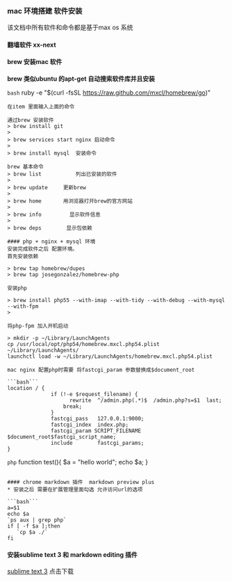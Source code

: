 ### mac 环境搭建  软件安装
该文档中所有软件和命令都是基于max os 系统

#### 翻墙软件 xx-next 

#### brew 安装mac 软件
**brew 类似ubuntu 的apt-get 自动搜索软件库并且安装**

```bash```
ruby -e "$(curl -fsSL https://raw.github.com/mxcl/homebrew/go)"
```
在item 里面输入上面的命令 

通过brew 安装软件    
> brew install git
>  
> brew services start nginx 启动命令
> 
> brew install mysql  安装命令

brew 基本命令
> brew list           列出已安装的软件
> 
> brew update     更新brew
> 
> brew home       用浏览器打开brew的官方网站
> 
> brew info         显示软件信息
> 
> brew deps        显示包依赖

#### php + nginx + mysql 环境
安装完成软件之后 配置环境。
首先安装依赖

> brew tap homebrew/dupes
> brew tap josegonzalez/homebrew-php

安装php

> brew install php55 --with-imap --with-tidy --with-debug --with-mysql --with-fpm
> 

将php-fpm 加入开机启动

> mkdir -p ~/Library/LaunchAgents
cp /usr/local/opt/php54/homebrew.mxcl.php54.plist ~/Library/LaunchAgents/
launchctl load -w ~/Library/LaunchAgents/homebrew.mxcl.php54.plist

mac nginx 配置php时需要 将fastcgi_param 参数替换成$document_root

```bash```
location / {
              if (!-e $request_filename) {
                    rewrite  ^/admin.php(.*)$  /admin.php?s=$1  last;
                  break;
              }
              fastcgi_pass   127.0.0.1:9000;
              fastcgi_index  index.php;
              fastcgi_param SCRIPT_FILENAME $document_root$fastcgi_script_name;
              include        fastcgi_params;
}
```


```php```
function test(){
    $a = "hello world";
    echo $a;
}
```

#### chrome markdown 插件  markdown preview plus 
* 安装之后 需要在扩展管理里面勾选 允许访问url的选项 

```bash```
a=$1
echo $a
`ps aux | grep php`
if [ -f $a ];then
   `cp $a ./`
fi
```

#### 安装sublime text 3 和 markdown editing 插件
[sublime text 3](https://www.sublimetext.com/3)  点击下载




